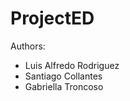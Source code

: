 # ProjectED

Authors:<br>
  - Luis Alfredo Rodriguez<br>
  - Santiago Collantes<br>
  - Gabriella Troncoso<br>
